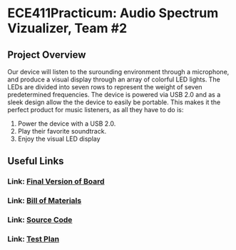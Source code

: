 # ECE411Practicum: Audio Spectrum Vizualizer, Team #2
## Project Overview
Our device will listen to the surounding environment through a microphone, and 
produce a visual display through an array of colorful LED lights. The LEDs are divided
into seven rows to represent the weight of seven predetermined frequencies. 
The device is powered via USB 2.0 and as a sleek design allow the the device to easily 
be portable. This makes it the perfect product for music listeners, as all they have 
to do is:
1. Power the device with a USB 2.0.
2. Play their favorite soundtrack.
3. Enjoy the visual LED display

## Useful Links
### Link: [Final Version of Board](https://github.com/ian7aylor/ECE411Practicum/tree/master/PCB%20Design%20%26%20Layout/VER1.3)
### Link: [Bill of Materials](https://github.com/ian7aylor/ECE411Practicum/tree/master/BOM)
### Link: [Source Code](https://github.com/ian7aylor/ECE411Practicum/tree/master/Source/PrototypeCode_NeoPixels)
### Link: [Test Plan](https://github.com/ian7aylor/ECE411Practicum/blob/master/Testing/Homework%207%20-%20Test%20Plan.pdf)
